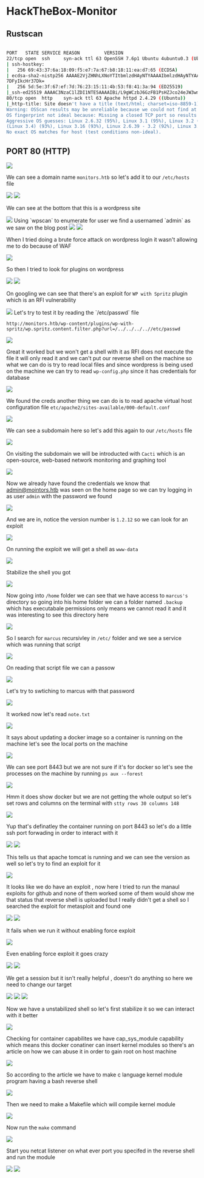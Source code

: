 # HackTheBox-Monitor

## Rustscan

```bash

PORT   STATE SERVICE REASON         VERSION                 
22/tcp open  ssh     syn-ack ttl 63 OpenSSH 7.6p1 Ubuntu 4ubuntu0.3 (Ubuntu Linux; protocol 2.0)
| ssh-hostkey:         
|   256 69:43:37:6a:18:09:f5:e7:7a:67:b8:18:11:ea:d7:65 (ECDSA)           
| ecdsa-sha2-nistp256 AAAAE2VjZHNhLXNoYTItbmlzdHAyNTYAAAAIbmlzdHAyNTYAAABBBKHKAgNKkq5XDcAfsuuxZFMPf+iEHjoq9DUmOmg0cCDgpE90GNOZeoaI24IlwlrSdTWTRA9HNJ
7DFyIkcHr37Dk=
|   256 5d:5e:3f:67:ef:7d:76:23:15:11:4b:53:f8:41:3a:94 (ED25519)
|_ssh-ed25519 AAAAC3NzaC1lZDI1NTE5AAAAIBi/L9gWCzbJ6GzFB1PsHZJco24eJW3wmC+a4Ul6fEe6
80/tcp open  http    syn-ack ttl 63 Apache httpd 2.4.29 ((Ubuntu))
|_http-title: Site doesn't have a title (text/html; charset=iso-8859-1).
Warning: OSScan results may be unreliable because we could not find at least 1 open and 1 closed port
OS fingerprint not ideal because: Missing a closed TCP port so results incomplete
Aggressive OS guesses: Linux 2.6.32 (95%), Linux 3.1 (95%), Linux 3.2 (95%), AXIS 210A or 211 Network Camera (Linux 2.6.17) (94%), ASUS RT-N56U WAP 
(Linux 3.4) (93%), Linux 3.16 (93%), Linux 2.6.39 - 3.2 (92%), Linux 3.1 - 3.2 (92%), Linux 3.2 - 4.9 (92%), Linux 3.7 - 3.10 (92%)
No exact OS matches for host (test conditions non-ideal).
```

## PORT 80 (HTTP)

<img src="https://i.imgur.com/9IzPyiL.png"/>

We can see a domain name `monitors.htb` so let's add it to our `/etc/hosts` file

<img src="https://imgur.com/NHLiAL4.png"/>

<img src="https://imgur.com/Lh4nJ5f.png"/>

We can see at the bottom that this is a wordpress site

<img src="https://i.imgur.com/TWWW72J.png"/>
Using `wpscan` to enumerate for user we find a usernamed `admin` as we saw on the blog post

<img src="https://imgur.com/1mwCJgd.png"/>

<img src="https://i.imgur.com/YXHFWwf.png"/>

When I tried doing a brute force attack on wordpress login it wasn't allowing me to do because of WAF 

<img src="https://imgur.com/72WJp8A.png"/>

So then I tried to look for plugins on wordpress

<img src="https://imgur.com/VlaqXZf.png"/>

<img src="https://imgur.com/VlaqXZf.png"/>

On googling we can see that there's an exploit for `WP with Spritz` plugin which is an RFI vulnerability 

<img src="https://imgur.com/d9q9yow.png"/>
Let's try to test it by reading the  `/etc/passwd` file

`http://monitors.htb/wp-content/plugins/wp-with-spritz/wp.spritz.content.filter.php?url=/../../../..//etc/passwd`

<img src="https://imgur.com/ppmI9jk.png"/>

Great it worked but we won't get a shell with it as RFI does not execute the file it will only read it and we can't put our reverse shell on the machine so what we can do is try to read local files and since wordpress is being used on the machine we can try to read `wp-config.php` since it has credentials for database 

<img src="https://i.imgur.com/lQBZSLS.png"/>

We found the creds another thing we can do is to read apache virtual host configuration file `etc/apache2/sites-available/000-default.conf`

<img src="https://i.imgur.com/Gfdm9Vq.png"/>

We can see a subdomain here so let's add this again to our `/etc/hosts` file

<img src="https://imgur.com/vaOqOLQ.png"/>

On visiting the subdomain we will be introducted with `Cacti` which is an open-source, web-based network monitoring and graphing tool


<img src="https://imgur.com/hbPIMDc.png"/>

Now we already have found the credentials we know that admin@mointors.htb was seen on the home page so we can try logging in as user `admin` with the password we found


<img src="https://imgur.com/aAcfgZs.png"/>

And we are in, notice the version number is `1.2.12` so we can look for an exploit

<img src="https://imgur.com/RALJ32L.png"/>

On running the exploit we will get a shell as `www-data`

<img src="https://imgur.com/Vqcp5af.png"/>

Stabilize the shell you got 

<img src="https://imgur.com/XFNs8hh.png"/>

Now going into `/home` folder we can see that we have access to `marcus's` directory so going into his home folder we can a folder named `.backup` which has executabale permissions only means we cannot read it and it was interesting to see this directory here

<img src="https://i.imgur.com/1Q63uEL.png"/>

So I search for `marcus` recursivley in `/etc/` folder and we see a service which was running that script 

<img src="https://i.imgur.com/EuvVyaF.png"/>

On reading that script file we can a passow

<img src="https://i.imgur.com/21KJynU.png"/>

Let's try to swtiching to marcus with that password

<img src="https://imgur.com/JKCAVBs.png"/>

It worked now let's read `note.txt`

<img src="https://imgur.com/IfNSbWz.png"/>

It says about updating a docker image so a container is running on the machine let's see the local ports on the machine

<img src="https://i.imgur.com/gFe1OkD.png"/>

We can see port 8443 but we are not sure if it's for docker so let's see the processes on the machine  by running `ps aux --forest`

<img src="https://imgur.com/uQmxTdd.png"/>

Hmm it does show docker but we are not getting the whole output so let's set rows and columns on the terminal with `stty rows 30 columns 148`

<img src="https://imgur.com/lYyhRLh.png"/>

Yup that's definatley the container running on port 8443 so let's do a little ssh port forwading in order to interact with it

<img src="https://imgur.com/FKNR7Y0.png"/>

<img src="https://imgur.com/DhCwsuP.png"/>

This tells us that apache tomcat is running and we can see the version as well so let's try to find an exploit for it 

<img src="https://i.imgur.com/RzvLS3r.png"/>

It looks like we do have an exploit , now here I tried to run the manaul exploits for github and none of them worked some of them would show me that status that reverse shell is uploaded but I really didn't get a shell so I searched the exploit for metasploit and found one 

<img src="https://imgur.com/Hue6jxP.png"/>

<img src="https://imgur.com/I3GRilm.png"/>

It fails when we run it without enabling force exploit

<img src="https://i.imgur.com/guRO0vx.png"/>

Even enabling force exploit it goes crazy

<img src="https://imgur.com/KXNrp9K.png"/>

<img src="https://imgur.com/0MkHZZN.png"/>

We get a session but it isn't really helpful , doesn't do anything so here we need to change our target

<img src="https://i.imgur.com/E9tkeRT.png"/>

<img src="https://imgur.com/05a3VZV.png"/>

<img src="https://i.imgur.com/EQKleYn.png"/>

Now we have a unstabilized shell so let's first stabilize it so we can interact with it better

<img src="https://imgur.com/OVqVRdt.png"/>

Checking for container capabilites we have cap_sys_module capability which means this docker conatiner can insert kernel modules so there's an article on how we can abuse it in order to gain root on host machine 

<img src="https://i.imgur.com/zz1BXjQ.png"/>

So according to the article we have to make c language  kernel module program having a bash reverse shell

<img src="https://imgur.com/ZlwRt3b.png"/>

Then  we need to make a Makefile which will compile kernel module

<img src="https://imgur.com/iyK9ngp.png"/>

Now run the `make` command

<img src="https://imgur.com/hmxDgsN.png"/>

Start you netcat listener on what ever port you specifed in the reverse shell and run the module

<img src="https://i.imgur.com/7iHJspW.png"/>

<img src="https://imgur.com/GwT2gce.png"/>